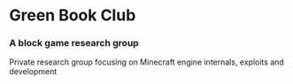 # Green Book Club
### A block game research group

Private research group focusing on Minecraft engine internals, exploits and development
